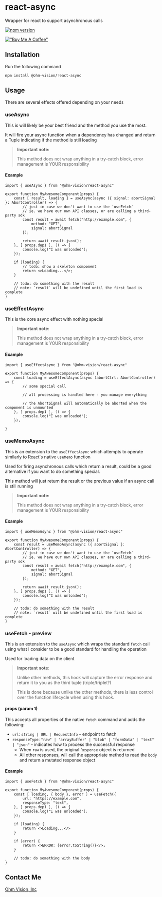 # react-async
Wrapper for react to support asynchronous calls

[![npm version](https://badge.fury.io/js/@ohm-vision%2Freact-async.svg)](https://badge.fury.io/js/@ohm-vision%2Freact-async)

[!["Buy Me A Coffee"](https://www.buymeacoffee.com/assets/img/custom_images/orange_img.png)](https://buymeacoffee.com/1kom)

## Installation
Run the following command
```
npm install @ohm-vision/react-async
```

## Usage
There are several effects offered depending on your needs

### useAsync
This is will likely be your best friend and the method you use the most.

It will fire your async function when a dependency has changed and return a Tuple indicating if the method is still loading

> **Important note:**
> 
> This method does not wrap anything in a try-catch block, error management is YOUR responsibility

#### Example
```tsx
import { useAsync } from "@ohm-vision/react-async"

export function MyAwesomeComponent(props) {
    const [ result, loading ] = useAsync(async ({ signal: abortSignal }: AbortController) => {
        // just in case we don't want to use the `useFetch`
        // ie. we have our own API classes, or are calling a third-party sdk
        const result = await fetch("http://example.com", {
            method: "GET",
            signal: abortSignal
        });

        return await result.json();
    }, [ props.dep1 ], () => {
        console.log("I was unloaded");
    });

    if (loading) {
        // todo: show a skeleton component
        return <>Loading...</>;
    }

    // todo: do something with the result
    // note: `result` will be undefined until the first load is complete
}
```

### useEffectAsync
This is the core async effect with nothing special

> **Important note:**
> 
> This method does not wrap anything in a try-catch block, error management is YOUR responsibility

#### Example
```tsx
import { useEffectAsync } from "@ohm-vision/react-async"

export function MyAwesomeComponent(props) {
    const loading = useEffectAsync(async (abortCtrl: AbortController) => {
        // some special call

        // all processing is handled here - you manage everything

        // the AbortSignal will automatically be aborted when the component is unmounted
    }, [ props.dep1 ], () => {
        console.log("I was unloaded");
    });

}
```

### useMemoAsync
This is an extension to the `useEffectAsync` which attempts to operate similarly to React's native `useMemo` function

Used for firing asynchronous calls which return a result, could be a good alternative if you want to do something special.

This method will just return the result or the previous value if an async call is still running

> **Important note:**
> 
> This method does not wrap anything in a try-catch block, error management is YOUR responsibility

#### Example
```tsx
import { useMemoAsync } from "@ohm-vision/react-async"

export function MyAwesomeComponent(props) {
    const result = useMemoAsync(async ({ abortSignal }: AbortController) => {
        // just in case we don't want to use the `useFetch`
        // ie. we have our own API classes, or are calling a third-party sdk
        const result = await fetch("http://example.com", {
            method: "GET",
            signal: abortSignal
        });

        return await result.json();
    }, [ props.dep1 ], () => {
        console.log("I was unloaded");
    });

    // todo: do something with the result
    // note: `result` will be undefined until the first load is complete
}
```

### useFetch - preview
This is an extension to the `useAsync` which wraps the standard `fetch` call using what I consider to be a good standard for handling the operation

Used for loading data on the client

> **Important note:**
> 
> Unlike other methods, this hook will capture the error response and return it to you as the third tuple (triple/triplet?)
> 
> This is done because unlike the other methods, there is less control over the function lifecycle when using this hook.

#### props (param 1)
This accepts all properties of the native `fetch` command and adds the following:
* `url`: `string | URL | RequestInfo` - endpoint to fetch
* `responseType`: `"raw" | "arrayBuffer" | "blob" | "formData" | "text" | "json"` - indicates how to process the successful response
  * When `raw` is used, the original `Response` object is returned
  * All other responses, will call the appropriate method to read the `body` and return a mutated response object

#### Example
```tsx
import { useFetch } from "@ohm-vision/react-async"

export function MyAwesomeComponent(props) {
    const [ loading, { body }, error ] = useFetch({
        url: "https://example.com",
        responseType: "text",
    }, [ props.dep1 ], () => {
        console.log("I was unloaded");
    });

    if (loading) {
        return <>Loading...</>
    }

    if (error) {
        return <>ERROR: {error.toString()}</>;
    }

    // todo: do something with the body
}
```

## Contact Me
[Ohm Vision, Inc](https://ohmvision.com)
